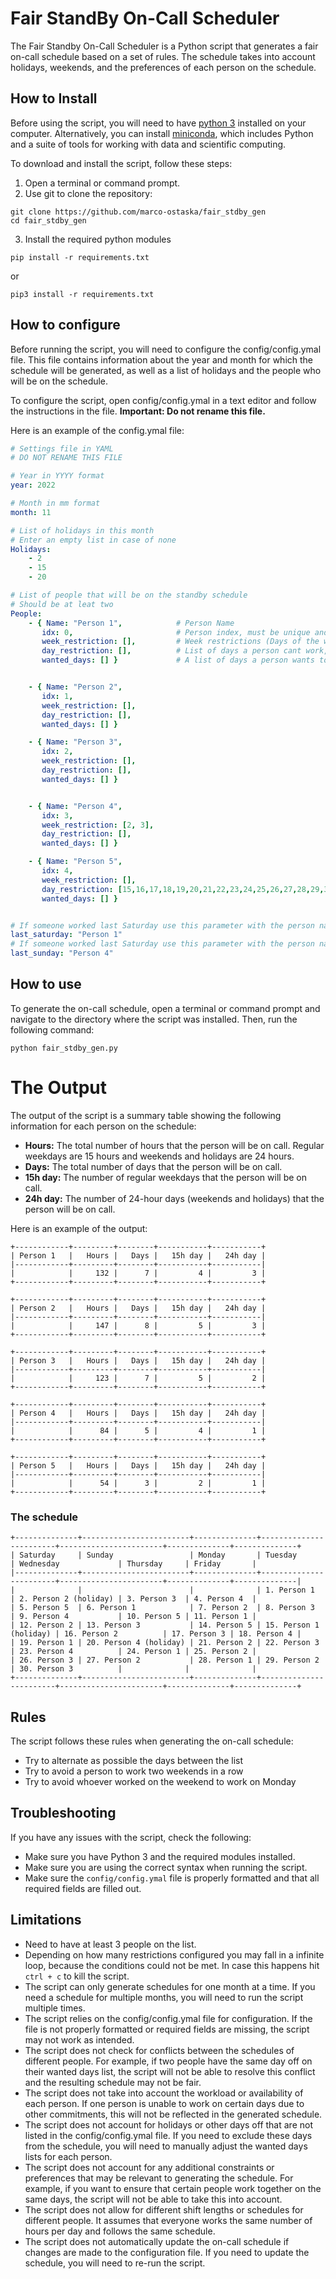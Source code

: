 # Fair StandBy On-Call Scheduler

The Fair Standby On-Call Scheduler is a Python script that generates a fair on-call schedule based on a set of rules. The schedule takes into account holidays, weekends, and the preferences of each person on the schedule.

## How to Install

Before using the script, you will need to have [python 3](https://www.python.org/downloads/) installed on your computer. Alternatively, you can install [miniconda](https://docs.conda.io/en/latest/miniconda.html), which includes Python and a suite of tools for working with data and scientific computing.

To download and install the script, follow these steps:

1. Open a terminal or command prompt.
2. Use git to clone the repository:

```
git clone https://github.com/marco-ostaska/fair_stdby_gen
cd fair_stdby_gen
```
3. Install the required python modules

```
pip install -r requirements.txt
```

or
```
pip3 install -r requirements.txt
```

## How to configure

Before running the script, you will need to configure the config/config.ymal file. This file contains information about the year and month for which the schedule will be generated, as well as a list of holidays and the people who will be on the schedule.

To configure the script, open config/config.ymal in a text editor and follow the instructions in the file. **Important: Do not rename this file.**

Here is an example of the config.ymal file:


```yaml
# Settings file in YAML
# DO NOT RENAME THIS FILE

# Year in YYYY format
year: 2022

# Month in mm format
month: 11

# List of holidays in this month
# Enter an empty list in case of none
Holidays:
    - 2
    - 15
    - 20

# List of people that will be on the standby schedule
# Should be at leat two
People:
    - { Name: "Person 1",            # Person Name
       idx: 0,                       # Person index, must be unique and sequential
       week_restriction: [],         # Week restrictions (Days of the week a person can´t work). (0=Monday, 6=Sunday)
       day_restriction: [],          # List of days a person cant work, useful for vacation
       wanted_days: [] }             # A list of days a person wants to work


    - { Name: "Person 2",
       idx: 1,
       week_restriction: [],
       day_restriction: [],
       wanted_days: [] }

    - { Name: "Person 3",
       idx: 2,
       week_restriction: [],
       day_restriction: [],
       wanted_days: [] }


    - { Name: "Person 4",
       idx: 3,
       week_restriction: [2, 3],
       day_restriction: [],
       wanted_days: [] }

    - { Name: "Person 5",
       idx: 4,
       week_restriction: [],
       day_restriction: [15,16,17,18,19,20,21,22,23,24,25,26,27,28,29,30],
       wanted_days: [] }


# If someone worked last Saturday use this parameter with the person name
last_saturday: "Person 1"
# If someone worked last Saturday use this parameter with the person name
last_sunday: "Person 4"
```

## How to use

To generate the on-call schedule, open a terminal or command prompt and navigate to the directory where the script was installed. Then, run the following command:

```
python fair_stdby_gen.py
```

# The Output

The output of the script is a summary table showing the following information for each person on the schedule:

- **Hours:** The total number of hours that the person will be on call. Regular weekdays are 15 hours and weekends and holidays are 24 hours.
- **Days:** The total number of days that the person will be on call.
- **15h day:** The number of regular weekdays that the person will be on call.
- **24h day:** The number of 24-hour days (weekends and holidays) that the person will be on call.

Here is an example of the output:

```
+------------+---------+--------+-----------+-----------+
| Person 1   |   Hours |   Days |   15h day |   24h day |
|------------+---------+--------+-----------+-----------|
|            |     132 |      7 |         4 |         3 |
+------------+---------+--------+-----------+-----------+

+------------+---------+--------+-----------+-----------+
| Person 2   |   Hours |   Days |   15h day |   24h day |
|------------+---------+--------+-----------+-----------|
|            |     147 |      8 |         5 |         3 |
+------------+---------+--------+-----------+-----------+

+------------+---------+--------+-----------+-----------+
| Person 3   |   Hours |   Days |   15h day |   24h day |
|------------+---------+--------+-----------+-----------|
|            |     123 |      7 |         5 |         2 |
+------------+---------+--------+-----------+-----------+

+------------+---------+--------+-----------+-----------+
| Person 4   |   Hours |   Days |   15h day |   24h day |
|------------+---------+--------+-----------+-----------|
|            |      84 |      5 |         4 |         1 |
+------------+---------+--------+-----------+-----------+

+------------+---------+--------+-----------+-----------+
| Person 5   |   Hours |   Days |   15h day |   24h day |
|------------+---------+--------+-----------+-----------|
|            |      54 |      3 |         2 |         1 |
+------------+---------+--------+-----------+-----------+

```

### The schedule

```
+--------------+------------------------+--------------+------------------------+-----------------------+--------------+--------------+
| Saturday     | Sunday                 | Monday       | Tuesday                | Wednesday             | Thursday     | Friday       |
|--------------+------------------------+--------------+------------------------+-----------------------+--------------+--------------|
|              |                        |              | 1. Person 1            | 2. Person 2 (holiday) | 3. Person 3  | 4. Person 4  |
| 5. Person 5  | 6. Person 1            | 7. Person 2  | 8. Person 3            | 9. Person 4           | 10. Person 5 | 11. Person 1 |
| 12. Person 2 | 13. Person 3           | 14. Person 5 | 15. Person 1 (holiday) | 16. Person 2          | 17. Person 3 | 18. Person 4 |
| 19. Person 1 | 20. Person 4 (holiday) | 21. Person 2 | 22. Person 3           | 23. Person 4          | 24. Person 1 | 25. Person 2 |
| 26. Person 3 | 27. Person 2           | 28. Person 1 | 29. Person 2           | 30. Person 3          |              |              |
+--------------+------------------------+--------------+------------------------+-----------------------+--------------+--------------+

```

## Rules 

The script follows these rules when generating the on-call schedule:

- Try to alternate as possible the days between the list
- Try to avoid a person to work two weekends in a row
- Try to avoid whoever worked on the weekend to work on Monday

## Troubleshooting

If you have any issues with the script, check the following:

- Make sure you have Python 3 and the required modules installed.
- Make sure you are using the correct syntax when running the script.
- Make sure the `config/config.ymal` file is properly formatted and that all required fields are filled out.

## Limitations

- Need to have at least 3 people on the list.
- Depending on how many restrictions configured you may fall in a infinite loop, because the conditions could not be met. In case this happens hit `ctrl + c` to kill the script.
- The script can only generate schedules for one month at a time. If you need a schedule for multiple months, you will need to run the script multiple times.
- The script relies on the config/config.ymal file for configuration. If the file is not properly formatted or required fields are missing, the script may not work as intended.
- The script does not check for conflicts between the schedules of different people. For example, if two people have the same day off on their wanted days list, the script will not be able to resolve this conflict and the resulting schedule may not be fair.
- The script does not take into account the workload or availability of each person. If one person is unable to work on certain days due to other commitments, this will not be reflected in the generated schedule.
- The script does not account for holidays or other days off that are not listed in the config/config.ymal file. If you need to exclude these days from the schedule, you will need to manually adjust the wanted days lists for each person.
- The script does not account for any additional constraints or preferences that may be relevant to generating the schedule. For example, if you want to ensure that certain people work together on the same days, the script will not be able to take this into account.
- The script does not allow for different shift lengths or schedules for different people. It assumes that everyone works the same number of hours per day and follows the same schedule.
- The script does not automatically update the on-call schedule if changes are made to the configuration file. If you need to update the schedule, you will need to re-run the script.


